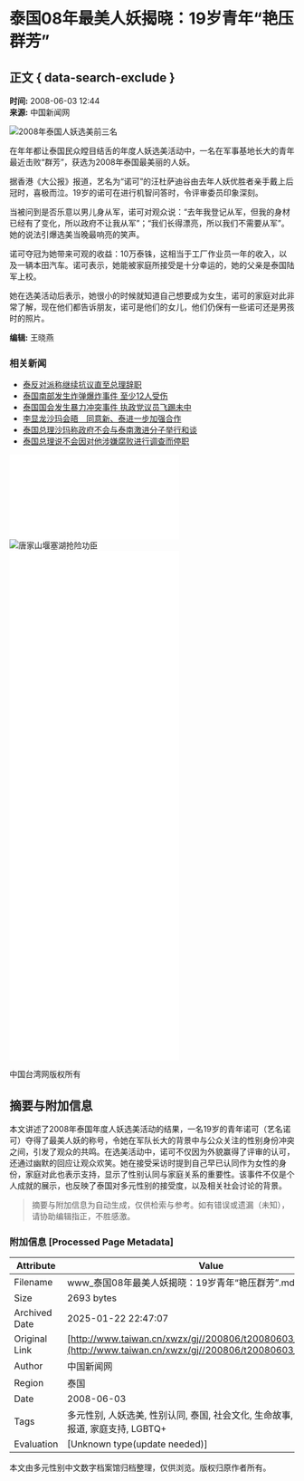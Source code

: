 # 泰国08年最美人妖揭晓：19岁青年“艳压群芳”

## 正文 { data-search-exclude }


**时间:** 2008-06-03 12:44  
**来源:** 中国新闻网  

![2008年泰国人妖选美前三名](./W020080603460271429784.jpg)

在年年都让泰国民众瞠目结舌的年度人妖选美活动中，一名在军事基地长大的青年最近击败“群芳”，获选为2008年泰国最美丽的人妖。

据香港《大公报》报道，艺名为“诺可”的汪杜萨迪谷由去年人妖优胜者亲手戴上后冠时，喜极而泣。19岁的诺可在进行机智问答时，令评审委员印象深刻。

当被问到是否乐意以男儿身从军，诺可对观众说：“去年我登记从军，但我的身材已经有了变化，所以政府不让我从军”；“我们长得漂亮，所以我们不需要从军”。她的说法引爆选美当晚最响亮的笑声。

诺可夺冠为她带来可观的收益：10万泰铢，这相当于工厂作业员一年的收入，以及一辆本田汽车。诺可表示，她能被家庭所接受是十分幸运的，她的父亲是泰国陆军上校。

她在选美活动后表示，她很小的时候就知道自己想要成为女生，诺可的家庭对此非常了解，现在他们都告诉朋友，诺可是他们的女儿，他们仍保有一些诺可还是男孩时的照片。

**编辑:** 王晓燕  

### 相关新闻
- [泰反对派称继续抗议直至总理辞职](./t20080602_653806.htm)  
- [泰国南部发生炸弹爆炸事件 至少12人受伤](../200805/t20080505_635188.htm)  
- [泰国国会发生暴力冲突事件 执政党议员飞踢未中](../200804/t20080403_619020.htm)  
- [李显龙沙玛会晤　同意新、泰进一步加强合作](../200803/t20080321_610276.htm)  
- [泰国总理沙玛称政府不会与泰南激进分子举行和谈](../200803/t20080319_608702.htm)  
- [泰国总理说不会因对他涉嫌腐败进行调查而停职](../200803/t20080317_607316.htm)

![7500面五星红旗青川飘扬](../../../tp/jctp/200806/t20080603_654155.htm)  
![唐家山堰塞湖抢险功臣](../../../tp/jctp/200806/W020080603360443060366.jpg)  
![美丽“牧归图”](../../../tp/jctp/200806/t20080603_654145.htm)  
![机器人爬上500多米峭壁](../../../tp/jctp/200806/t20080603_654141.htm)  
![人鸟“争”食](../../../tp/jctp/200806/t20080603_654134.htm)  
![大黄蜂对着镜头“笑”](../../../tp/jctp/200806/W020080602652980.htm)  
![地震中失右臂左手写字](../../../tp/jctp/200806/W020080602652975.htm)  
![重灾区高三学生积极备考](../../../tp/jctp/200806/W020080602652956.htm)  

中国台湾网版权所有
<!-- tcd_original_link http://www.taiwan.cn/xwzx/gj//200806/t20080603_654396.htm -->


## 摘要与附加信息

<!-- tcd_abstract -->
本文讲述了2008年泰国年度人妖选美活动的结果，一名19岁的青年诺可（艺名诺可）夺得了最美人妖的称号，令她在军队长大的背景中与公众关注的性别身份冲突之间，引发了观众的共鸣。在选美活动中，诺可不仅因为外貌赢得了评审的认可，还通过幽默的回应让观众欢笑。她在接受采访时提到自己早已认同作为女性的身份，家庭对此也表示支持，显示了性别认同与家庭关系的重要性。该事件不仅是个人成就的展示，也反映了泰国对多元性别的接受度，以及相关社会讨论的背景。
<!-- tcd_abstract_end -->

> 摘要与附加信息为自动生成，仅供检索与参考。如有错误或遗漏（未知），请协助编辑指正，不胜感激。

### 附加信息 [Processed Page Metadata]

| Attribute       | Value                                  |
|-----------------|----------------------------------------|
| Filename        | www_泰国08年最美人妖揭晓：19岁青年“艳压群芳”.md                             |
| Size            | 2693 bytes                           |
| Archived Date   | 2025-01-22 22:47:07                             |
| Original Link   | [http://www.taiwan.cn/xwzx/gj//200806/t20080603_654396.htm](http://www.taiwan.cn/xwzx/gj//200806/t20080603_654396.htm)                       |
| Author          | 中国新闻网                               |
| Region          | 泰国                               |
| Date            | 2008-06-03                                 |
| Tags            | 多元性别, 人妖选美, 性别认同, 泰国, 社会文化, 生命故事, 过渡经历, 媒体报道, 家庭支持, LGBTQ+                                 |
| Evaluation            | [Unknown type(update needed)]                                 |
<!-- tcd_table_end -->

本文由多元性别中文数字档案馆归档整理，仅供浏览。版权归原作者所有。
